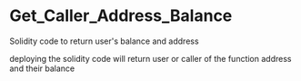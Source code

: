 # Get_Caller_Address_Balance
Solidity code to return user's balance and address 

deploying the solidity code will return user or caller of the function address and their balance
